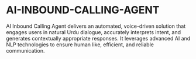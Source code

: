 # AI-INBOUND-CALLING-AGENT
AI Inbound Calling Agent delivers  an automated, voice-driven solution that engages users in natural Urdu dialogue, accurately  interprets intent, and generates contextually appropriate responses.
It leverages advanced AI and NLP technologies to ensure human like, efficient, and reliable communication.
